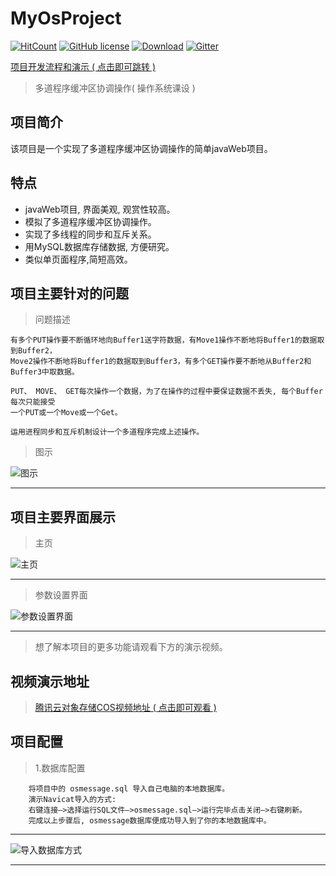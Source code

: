 # MyOsProject

[![HitCount](http://hits.dwyl.io/fyf2016/MyOsProject.svg)](http://hits.dwyl.io/fyf2016/MyOsProject) [![GitHub license](https://img.shields.io/github/license/fyf2016/MyOsProject.svg)](https://github.com/fyf2016/MyOsProject/blob/master/LICENSE) [![Download](https://img.shields.io/badge/downloads-master-orange.svg)](https://codeload.github.com/MyOsProject/zip/master) 
[![Gitter](https://img.shields.io/gitter/room/fyf2016/MyOsProject.svg)](https://gitter.im/MyOsProject/community?utm_source=share-link&utm_medium=link&utm_campaign=share-link)

[项目开发流程和演示 ( 点击即可跳转 )](https://fyf2016.github.io/2018/07/29/%E6%93%8D%E4%BD%9C%E7%B3%BB%E7%BB%9F%E8%AF%BE%E8%AE%BE/)

>多道程序缓冲区协调操作( 操作系统课设 )

## 项目简介
该项目是一个实现了多道程序缓冲区协调操作的简单javaWeb项目。

## 特点

- javaWeb项目, 界面美观, 观赏性较高。
- 模拟了多道程序缓冲区协调操作。
- 实现了多线程的同步和互斥关系。
- 用MySQL数据库存储数据, 方便研究。
- 类似单页面程序,简短高效。

## 项目主要针对的问题

>问题描述

    有多个PUT操作要不断循环地向Buffer1送字符数据，有Move1操作不断地将Buffer1的数据取到Buffer2，
    Move2操作不断地将Buffer1的数据取到Buffer3，有多个GET操作要不断地从Buffer2和Buffer3中取数据。
    
    PUT、 MOVE、 GET每次操作一个数据，为了在操作的过程中要保证数据不丢失, 每个Buffer每次只能接受
    一个PUT或一个Move或一个Get。
    
    运用进程同步和互斥机制设计一个多道程序完成上述操作。
  
>图示

![图示](https://fyf2016.github.io/images/project/OsProject/1.png)

---

## 项目主要界面展示
 >主页
 
![主页](https://fyf2016.github.io/images/project/OsProject/3.png)

---

>参数设置界面
 
![参数设置界面](https://fyf2016.github.io/images/project/OsProject/4.png)

 ---
 
>

>想了解本项目的更多功能请观看下方的演示视频。

## 视频演示地址
> [腾讯云对象存储COS视频地址 ( 点击即可观看 )](https://video-1254265973.cos.ap-beijing.myqcloud.com/MyOsProject.mp4)

## 项目配置
>1.数据库配置

        将项目中的 osmessage.sql 导入自己电脑的本地数据库。
        演示Navicat导入的方式:
        右键连接–>选择运行SQL文件–>osmessage.sql–>运行完毕点击关闭–>右键刷新。
        完成以上步骤后, osmessage数据库便成功导入到了你的本地数据库中。
        
-------------------------------------------------------------------------------------
 
 ![导入数据库方式](https://fyf2016.github.io/images/project/arithmetic/database.png)
 
-------------------------------------------------------------------------------------
